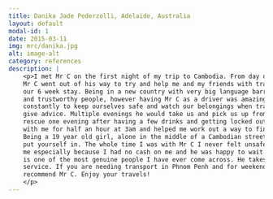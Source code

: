 ```yaml
---
title: Danika Jade Pederzolli, Adelaide, Australia
layout: default
modal-id: 1
date: 2015-03-11
img: mrc/danika.jpg
alt: image-alt
category: references
description: |
    <p>I met Mr C on the first night of my trip to Cambodia. From day one he was polite, friendly and extremely helpful.
    Mr C went out of his way to try and help me and my friends with transport on weekends and to our placements during
    our 6 week stay. Being in a new country with very big language barriers it can be frustrating trying to find reliable
    and trustworthy people, however having Mr C as a driver was amazing. I never felt unsafe, he would remind us
    constantly to keep ourselves safe and watch our belongings when travelling by tuc tuc and was always willing to
    give advice. Multiple evenings he would take us and pick us up from different locations as we'll as coming to my
    rescue one evening after having a few drinks and getting locked out of my accommodation accidentally. Mr C stayed
    with me for half an hour at 3am and helped me work out a way to find my friend and get me to a safe place to sleep.
    Being a 19 year old girl, alone in the middle of a Cambodian street after midnight Is not a situation you want to
    put yourself in. The whole time I was with Mr C I never felt unsafe and was extremely appreciative of how he helped
    me especially because I had no cash on me and he was happy to wait until the morning for me to pay him back. Mr C
    is one of the most genuine people I have ever come across. He takes a lot of pride in his work and delivers a great
    service. If you are needing transport in Phnom Penh and for weekend trips to other provinces, I would 100%
    recommend Mr C. Enjoy your travels!
    </p>
---
```

